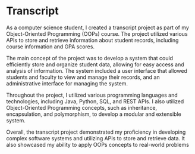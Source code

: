 # Transcript
As a computer science student, I created a transcript project as part of my Object-Oriented Programming (OOPs) course. The project utilized various APIs to store and retrieve information about student records, including course information and GPA scores.

The main concept of the project was to develop a system that could efficiently store and organize student data, allowing for easy access and analysis of information. The system included a user interface that allowed students and faculty to view and manage their records, and an administrative interface for managing the system.

Throughout the project, I utilized various programming languages and technologies, including Java, Python, SQL, and REST APIs. I also utilized Object-Oriented Programming concepts, such as inheritance, encapsulation, and polymorphism, to develop a modular and extensible system.

Overall, the transcript project demonstrated my proficiency in developing complex software systems and utilizing APIs to store and retrieve data. It also showcased my ability to apply OOPs concepts to real-world problems
